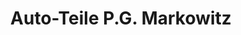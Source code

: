 ---
title: "Auto-Teile P.G. Markowitz"
url: /duisburg/auto-teile-p-g-markowitz/
shop: Autowerkstatt
---